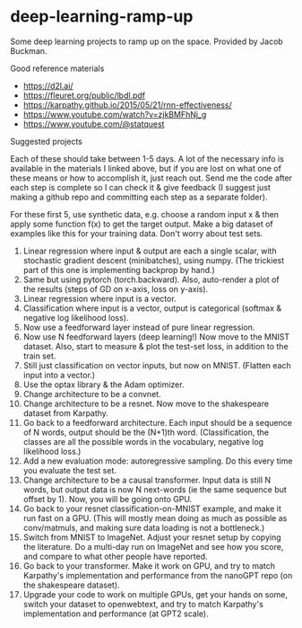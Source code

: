 # deep-learning-ramp-up

Some deep learning projects to ramp up on the space.
Provided by Jacob Buckman.

Good reference materials

- https://d2l.ai/
- https://fleuret.org/public/lbdl.pdf
- https://karpathy.github.io/2015/05/21/rnn-effectiveness/
- https://www.youtube.com/watch?v=zjkBMFhNj_g
- https://www.youtube.com/@statquest

Suggested projects

Each of these should take between 1-5 days. A lot of the necessary info is available in the materials I linked above, but if you are lost on what one of these means or how to accomplish it, just reach out. Send me the code after each step is complete so I can check it & give feedback (I suggest just making a github repo and committing each step as a separate folder).

For these first 5, use synthetic data, e.g. choose a random input x & then apply some function f(x) to get the target output. Make a big dataset of examples like this for your training data. Don't worry about test sets.
1. Linear regression where input & output are each a single scalar, with stochastic gradient descent (minibatches), using numpy. (The trickiest part of this one is implementing backprop by hand.)
2. Same but using pytorch (torch.backward). Also, auto-render a plot of the results (steps of GD on x-axis, loss on y-axis).
3. Linear regression where input is a vector.
3. Classification where input is a vector, output is categorical (softmax & negative log likelihood loss).
4. Now use a feedforward layer instead of pure linear regression.
5. Now use N feedforward layers (deep learning!)
Now move to the MNIST dataset. Also, start to measure & plot the test-set loss, in addition to the train set.
6. Still just classification on vector inputs, but now on MNIST. (Flatten each input into a vector.)
7. Use the optax library & the Adam optimizer.
8. Change architecture to be a convnet.
9. Change architecture to be a resnet.
Now move to the shakespeare dataset from Karpathy.
10. Go back to a feedforward architecture. Each input should be a sequence of N words, output should be the (N+1)th word. (Classification, the classes are all the possible words in the vocabulary, negative log likelihood loss.)
11. Add a new evaluation mode: autoregressive sampling. Do this every time you evaluate the test set.
12. Change architecture to be a causal transformer. Input data is still N words, but output data is now N next-words (ie the same sequence but offset by 1).
Now, you will be going onto GPU.
13. Go back to your resnet classification-on-MNIST example, and make it run fast on a GPU. (This will mostly mean doing as much as possible as conv/matmuls, and making sure data loading is not a bottleneck.)
14. Switch from MNIST to ImageNet. Adjust your resnet setup by copying the literature. Do a multi-day run on ImageNet and see how you score, and compare to what other people have reported.
15. Go back to your transformer. Make it work on GPU, and try to match Karpathy's implementation and performance from the nanoGPT repo (on the shakespeare dataset).
16. Upgrade your code to work on multiple GPUs, get your hands on some, switch your dataset to openwebtext, and try to match Karpathy's implementation and performance (at GPT2 scale).
